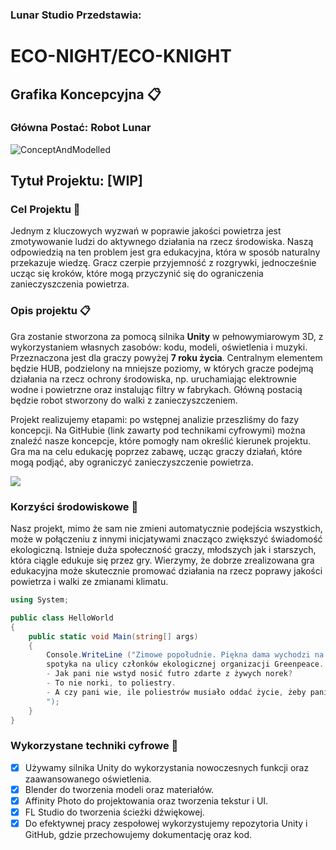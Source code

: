 
### Lunar Studio Przedstawia:

# **ECO-NIGHT**/**ECO-KNIGHT** 


## Grafika Koncepcyjna 📋

### Główna Postać: Robot Lunar

![ConceptAndModelled](https://github.com/PolarDevTaken/-WIP-/assets/60744493/a553f829-b5d7-46bd-a411-349386926719)



## Tytuł Projektu: **[WIP]** 

### Cel Projektu 🎯

Jednym z kluczowych wyzwań w poprawie jakości powietrza jest zmotywowanie ludzi do aktywnego działania na rzecz środowiska. Naszą odpowiedzią na ten problem jest gra edukacyjna, która w sposób naturalny przekazuje wiedzę. Gracz czerpie przyjemność z rozgrywki, jednocześnie ucząc się kroków, które mogą przyczynić się do ograniczenia zanieczyszczenia powietrza.

### Opis projektu 📋
Gra zostanie stworzona za pomocą silnika **Unity** w pełnowymiarowym 3D, z wykorzystaniem własnych zasobów: kodu, modeli, oświetlenia i muzyki. Przeznaczona jest dla graczy powyżej **7 roku życia**. Centralnym elementem będzie HUB, podzielony na mniejsze poziomy, w których gracze podejmą działania na rzecz ochrony środowiska, np. uruchamiając elektrownie wodne i powietrzne oraz instalując filtry w fabrykach. Główną postacią będzie robot stworzony do walki z zanieczyszczeniem.

Projekt realizujemy etapami: po wstępnej analizie przeszliśmy do fazy koncepcji. Na GitHubie (link zawarty pod technikami cyfrowymi) można znaleźć nasze koncepcje, które pomogły nam określić kierunek projektu. Gra ma na celu edukację poprzez zabawę, ucząc graczy działań, które mogą podjąć, aby ograniczyć zanieczyszczenie powietrza.

![](https://dotnet.microsoft.com/blob-assets/images/illustrations/unity/unity-engine-landscape-swimlane.png)
### Korzyści środowiskowe 🌱
Nasz projekt, mimo że sam nie zmieni automatycznie podejścia wszystkich, może w połączeniu z innymi inicjatywami znacząco zwiększyć świadomość ekologiczną. Istnieje duża społeczność graczy, młodszych jak i starszych, która ciągle edukuje się przez gry. Wierzymy, że dobrze zrealizowana gra edukacyjna może skutecznie promować działania na rzecz poprawy jakości powietrza i walki ze zmianami klimatu.




```C#
using System;

public class HelloWorld
{
    public static void Main(string[] args)
    {
        Console.WriteLine ("Zimowe popołudnie. Piękna dama wychodzi na spacer w futrze i
        spotyka na ulicy członków ekologicznej organizacji Greenpeace.  
        - Jak pani nie wstyd nosić futro zdarte z żywych norek?  
        - To nie norki, to poliestry.  
        - A czy pani wie, ile poliestrów musiało oddać życie, żeby pani miała futro?!
        ");
    }
}
```

### Wykorzystane techniki cyfrowe 🤖
- [x] Używamy silnika Unity do wykorzystania nowoczesnych funkcji oraz zaawansowanego oświetlenia.
- [x] Blender do tworzenia modeli oraz materiałów.
- [x] Affinity Photo do projektowania oraz tworzenia tekstur i UI.
- [x] FL Studio do tworzenia ścieżki dźwiękowej.
- [x] Do efektywnej pracy zespołowej wykorzystujemy repozytoria Unity i GitHub, gdzie przechowujemy dokumentację oraz kod.
